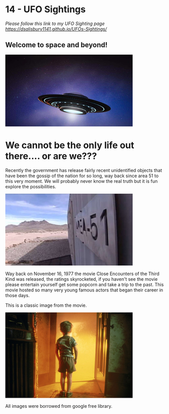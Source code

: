 # 14 - UFO Sightings

*Please follow this link to my UFO Sighting page https://dsalisbury1141.github.io/UFOs-Sightings/*


## Welcome to space and beyond!

<img src="https://github.com/dsalisbury1141/JavaScript-Challenge/blob/master/static/images/space_ship.jpg" width="400">

# We cannot be the only life out there.... or are we???
Recently the government has release fairly recent unidentified objects that have been the gossip of the nation for so long, way back since area 51 to this very moment. We will probably never know the real truth but it is fun explore the possibilities.

<img src="https://github.com/dsalisbury1141/JavaScript-Challenge/blob/master/static/images/area_51.jpg" width="400">

Way back on November 16, 1977 the movie Close Encounters of the Third Kind was released, the ratings skyrocketed, if you haven't see the movie please entertain yourself get some popcorn and take a trip to the past. This movie hosted so many very young famous actors that began their career in those days. 

This is a classic image from the movie. 

<img src="https://github.com/dsalisbury1141/JavaScript-Challenge/blob/master/static/images/close-encounters.jpg" width="400">

All images were borrowed from google free library.
